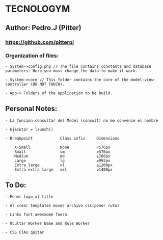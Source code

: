 # TECNOLOGYM
## Author: Pedro.J (Pitter)
### https://github.com/pitterpj

### Organization of files:

    - System->config.php // The file contains constants and database parameters. Here you must change the data to make it work.

    - System->core // This folder contains the core of the model-view-controller (DO NOT TOUCH).

    - App-> Folders of the application to be build.


## Personal Notes:

    - La función consultar del Model (consult) no me convence el nombre

    - Ejecutar = launch()

    - Breakpoint	        Class infix	    Dimensions

        X-Small	            None	        <576px
        Small	            sm	            ≥576px
        Medium	            md	            ≥768px
        Large	            lg	            ≥992px
        Extra large	        xl	            ≥1200px
        Extra extra large	xxl	            ≥1400px
    

## To Do:
    
    - Poner logo al title

    - Al crear templates mover archivo css(poner ruta)

    - Links font awesmome fuera

    - Ocultar Worker Name and Role Worker

    - CSS CTAs quitar



